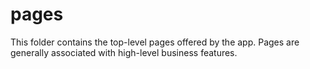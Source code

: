 # pages

This folder contains the top-level pages offered by the app. Pages are generally
associated with high-level business features.
